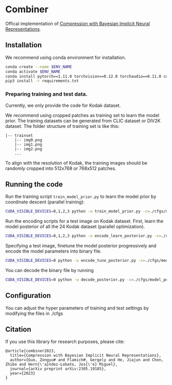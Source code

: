 # Combiner

Offical implementation of [Compression with Bayesian Implicit Neural Representations](https://arxiv.org/abs/2305.19185).

## Installation

We recommend using conda environment for installation.

```bash
conda create --name $ENV_NAME
conda activate $ENV_NAME
conda install pytorch==1.11.0 torchvision==0.12.0 torchaudio==0.11.0 cudatoolkit=11.3 -c pytorch
pip3 install -r requirements.txt
```

### Preparing training and test data.

Currently, we only provide the code for Kodak dataset. 

We recommend using cropped patches as training set to learn the model prior. The training datasets can be generated from CLIC dataset or DIV2K dataset. The folder structure of training set is like this:

	|-- trainset
		|-- img0.png
		|-- img1.png
		|-- img2.png
		...

To align with the resolution of Kodak, the training images should be randomly cropped into 512x768 or 768x512 patches.

## Running the code

Run the training script `train_model_prior.py` to learn the model prior by coordinate descent (parallel training):

```bash
CUDA_VISIBLE_DEVICES=0,1,2,3 python -u train_model_prior.py -c=./cfgs/model_prior_kodak.yaml 
```

Run the encoding scripts for a test image on Kodak dataset. 
First, learn the model posterior of all the 24 Kodak dataset (parallel optimization).

```bash
CUDA_VISIBLE_DEVICES=0,1,2,3 python -u encode_learn_posterior.py -c=./cfgs/model_posterior_kodak.yaml 
```

Specifying a test image, finetune the model posterior progressively and encode the model parameters into binary file. 

```bash
CUDA_VISIBLE_DEVICES=0 python -u encode_tune_posterior.py -c=./cfgs/model_posterior_kodak.yaml --image_id=3
```

You can decode the binary file by running

```bash
CUDA_VISIBLE_DEVICES=0 python -u decode_posterior.py -c=./cfgs/model_posterior_kodak.yaml --image_id=3
```


## Configuration

You can adjust the hyper parameters of training and test settings by modifying the files in ./cfgs

## Citation

If you use this library for research purposes, please cite:

```
@article{combiner2023,
  title={Compression with Bayesian Implicit Neural Representations},
  author={Guo, Zongyu# and Flamich#, Gergely and He, Jiajun and Chen, Zhibo and Hern{\'a}ndez-Lobato, Jos{\'e} Miguel},
  journal={arXiv preprint arXiv:2305.19185},
  year={2023}
}
```

